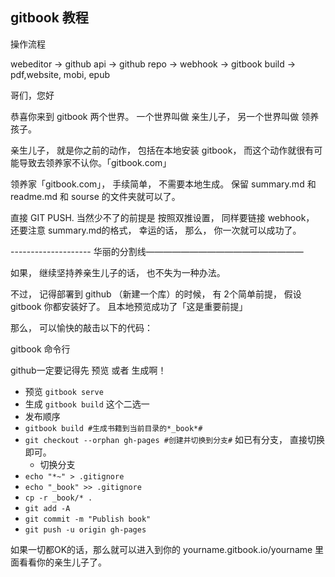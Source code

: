 ## gitbook 教程

操作流程

webeditor -> github api -> github repo -> webhook -> gitbook build -> pdf,website, mobi, epub

哥们，您好

恭喜你来到 gitbook 两个世界。 一个世界叫做 亲生儿子， 另一个世界叫做 领养孩子。

亲生儿子， 就是你之前的动作， 包括在本地安装 gitbook， 而这个动作就很有可能导致去领养家不认你。「gitbook.com」

领养家「gitbook.com」， 手续简单， 不需要本地生成。 保留 summary.md 和 readme.md 和 sourse 的文件夹就可以了。

直接 GIT PUSH. 当然少不了的前提是 按照双推设置， 同样要链接 webhook， 还要注意 summary.md的格式， 幸运的话， 那么， 你一次就可以成功了。

-------------------- 华丽的分割线——————————————————

如果， 继续坚持养亲生儿子的话， 也不失为一种办法。

不过， 记得部署到 github （新建一个库）的时候， 有 2个简单前提， 假设 gitbook 你都安装好了。 且本地预览成功了「这是重要前提」

那么， 可以愉快的敲击以下的代码：

gitbook 命令行

github一定要记得先 预览 或者 生成啊！

- 预览 `gitbook serve`
- 生成 `gitbook build` 这个二选一
- 发布顺序
 - `gitbook build #生成书籍到当前目录的*_book*#`
 - `git checkout --orphan gh-pages #创建并切换到分支#` 如已有分支， 直接切换即可。
     - 切换分支
 - `echo "*~" > .gitignore`
 - `echo "_book" >> .gitignore`
 - `cp -r _book/* .`
 - `git add -A`
 - `git commit -m "Publish book"`
 - `git push -u origin gh-pages`

如果一切都OK的话，那么就可以进入到你的 yourname.gitbook.io/yourname 里面看看你的亲生儿子了。 